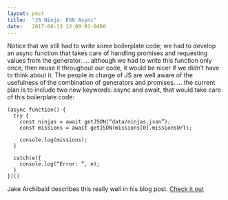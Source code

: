 ```yaml
---
layout: post
title:  "JS Ninja: ES6 Async"
date:   2017-06-13 12:00:01-0400
---
```

Notice that we still had to write some boilerplate code; we had to develop an async function that takes care of handling promises and requesting values from the generator.
  … although we had to write this function only once, then reuse it throughout our code, it would be nicer if we didn’t have to think about it. The people in charge of JS are well aware of the usefulness of the combination of generators and promises.
  … the current plan is to include two new keywords: async and await, that would take care of this boilerplate code:

    (async function() {
      try {
        const ninjas = await getJSON(“data/ninjas.json”); 
        const missions = await getJSON(missions[0].missionsUrl);

        console.log(missions);
      }

      catch(e){
        console.log(“Error: ”, e);
      }
    })()

Jake Archibald describes this really well in his blog post. [Check it out](https://jakearchibald.com/2014/es7-async-functions/)
